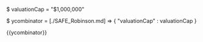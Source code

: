 $ valuationCap = "$1,000,000"

$ ycombinator = [./SAFE_Robinson.md] => {
    "valuationCap" : valuationCap
}

{{ycombinator}}
